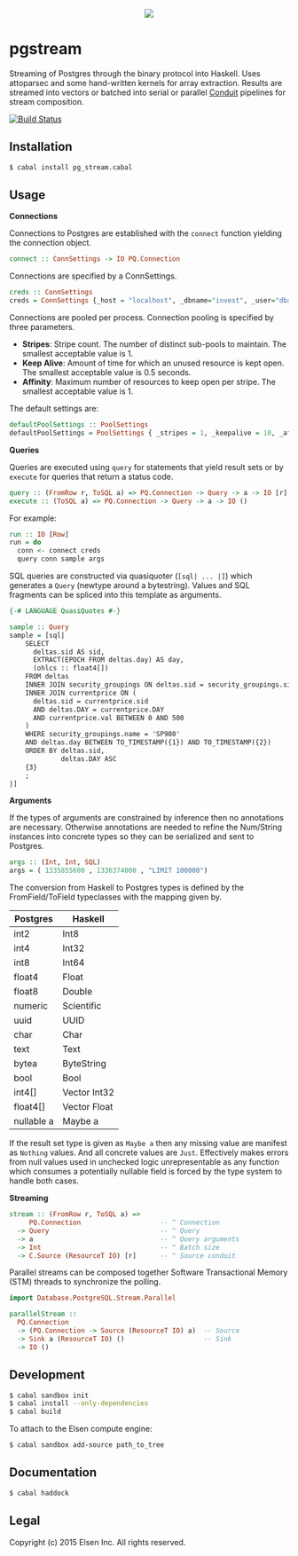 <p align="center">
  <a href="http://elsen.co">
    <img src="https://elsen.co/img/apple-touch-icon-144x144.png"/>
  </a>
</p>

pgstream
========

Streaming of Postgres through the binary protocol into Haskell. Uses attoparsec
and some hand-written kernels for array extraction. Results are streamed into
vectors or batched into serial or parallel
[Conduit](https://hackage.haskell.org/package/conduit-1.2.4/docs/Data-Conduit.html)
pipelines for stream composition.

[![Build Status](https://magnum.travis-ci.com/elsen-trading/pgstream.svg?token=BpJfxk8kj7YxSxz44Sq9&branch=master)](https://magnum.travis-ci.com/elsen-trading/pgstream)

Installation
------------

```bash
$ cabal install pg_stream.cabal
```

Usage
-----

**Connections**

Connections to Postgres are established with the ``connect`` function yielding
the connection object.

```haskell
connect :: ConnSettings -> IO PQ.Connection
```

Connections are specified by a ConnSettings.

```haskell
creds :: ConnSettings
creds = ConnSettings {_host = "localhost", _dbname="invest", _user="dbadmin"}
```

Connections are pooled per process. Connection pooling is specified by three
parameters.

* **Stripes**: Stripe count. The number of distinct sub-pools to maintain. The smallest acceptable value is 1.
* **Keep Alive**: Amount of time for which an unused resource is kept open. The smallest acceptable value is 0.5 seconds.
* **Affinity**: Maximum number of resources to keep open per stripe. The smallest acceptable value is 1.

The default settings are:

```haskell
defaultPoolSettings :: PoolSettings
defaultPoolSettings = PoolSettings { _stripes = 1, _keepalive = 10, _affinity = 10 }
```


**Queries**

Queries are executed using ``query`` for statements that yield result sets or by
``execute`` for queries that return a status code.

```haskell
query :: (FromRow r, ToSQL a) => PQ.Connection -> Query -> a -> IO [r]
execute :: (ToSQL a) => PQ.Connection -> Query -> a -> IO ()
```

For example:

```haskell
run :: IO [Row]
run = do
  conn <- connect creds
  query conn sample args
```

SQL queries are constructed via quasiquoter (``[sql| ... |]``) which generates a
``Query`` (newtype around a bytestring). Values and SQL fragments can be spliced
into this template as arguments.

```haskell
{-# LANGUAGE QuasiQuotes #-}

sample :: Query
sample = [sql|
    SELECT
      deltas.sid AS sid,
      EXTRACT(EPOCH FROM deltas.day) AS day,
      (ohlcs :: float4[])
    FROM deltas
    INNER JOIN security_groupings ON deltas.sid = security_groupings.sid
    INNER JOIN currentprice ON (
      deltas.sid = currentprice.sid
      AND deltas.DAY = currentprice.DAY
      AND currentprice.val BETWEEN 0 AND 500
    )
    WHERE security_groupings.name = 'SP900'
    AND deltas.day BETWEEN TO_TIMESTAMP({1}) AND TO_TIMESTAMP({2})
    ORDER BY deltas.sid,
             deltas.DAY ASC
    {3}
    ;
|]
```

**Arguments**

If the types of arguments are constrained by inference then no annotations are
necessary. Otherwise annotations are needed to refine the Num/String instances
into concrete types so they can be serialized and sent to Postgres.

```haskell
args :: (Int, Int, SQL)
args = ( 1335855600 , 1336374000 , "LIMIT 100000")
```

The conversion from Haskell to Postgres types is defined by the
FromField/ToField typeclasses with the mapping given by.

| Postgres      | Haskell       |
| ------------- |---------------|
| int2          | Int8          |
| int4          | Int32         |
| int8          | Int64         |
| float4        | Float         |
| float8        | Double        |
| numeric       | Scientific    |
| uuid          | UUID          |
| char          | Char          |
| text          | Text          |
| bytea         | ByteString    |
| bool          | Bool          |
| int4[]        | Vector Int32  |
| float4[]      | Vector Float  |
| nullable a    | Maybe a       |

If the result set type is given as ``Maybe a`` then any missing value are
manifest as ``Nothing``  values. And all concrete values are ``Just``.
Effectively makes errors from null values used in unchecked logic
unrepresentable as any function which consumes a potentially nullable field is
forced by the type system to handle both cases.

**Streaming**

```haskell
stream :: (FromRow r, ToSQL a) =>
     PQ.Connection                    -- ^ Connection
  -> Query                            -- ^ Query
  -> a                                -- ^ Query arguments
  -> Int                              -- ^ Batch size
  -> C.Source (ResourceT IO) [r]      -- ^ Source conduit
```

Parallel streams can be composed together Software Transactional Memory (STM)
threads to synchronize the polling.

```haskell
import Database.PostgreSQL.Stream.Parallel

parallelStream ::
  PQ.Connection
  -> (PQ.Connection -> Source (ResourceT IO) a)  -- Source
  -> Sink a (ResourceT IO) ()                    -- Sink
  -> IO ()
```

Development
-----------

```bash
$ cabal sandbox init
$ cabal install --only-dependencies
$ cabal build
```

To attach to the Elsen compute engine:

```bash
$ cabal sandbox add-source path_to_tree
```

Documentation
--------------

```bash
$ cabal haddock
```

Legal
-----

Copyright (c) 2015 Elsen Inc. All rights reserved.
